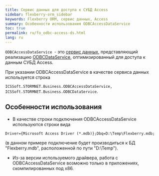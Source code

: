 ```yaml
---
title: Cервис данных для доступа к СУБД Access
sidebar: flexberry-orm_sidebar
keywords: Flexberry ORM, сервис данных, Access
summary: Особенности использования ODBCAccessDataService
toc: true
permalink: ru/fo_odbc-access-ds.html
lang: ru
---
```


`ODBCAccessDataService `- это [сервис данных](fo_data-service.html), представляющий реализацию [ODBCDataService](fo_odbc-data-service.html), оптимизированный для доступа к данным СУБД Access.

При указании ODBCAccessDataService в качестве сервиса данных используется строка

`ICSSoft.STORMNET.Business.ODBCAccessDataService, ICSSoft.STORMNET.Business.ODBCDataService`.

## Особенности использования

* В качестве строки подключения ODBCAccessDataService используются строки вида

`Driver={Microsoft Access Driver (*.mdb)};Dbq=D:\Temp\Flexberry.mdb;`

(в данном примере подключение будет производиться к БД "Flexberry.mdb", расположенной по пути "D:\Temp\").
* Из-за версии используемого драйвера, работа с ODBCAccessDataService возможно только в приложениях, скомпилированных под x86.
